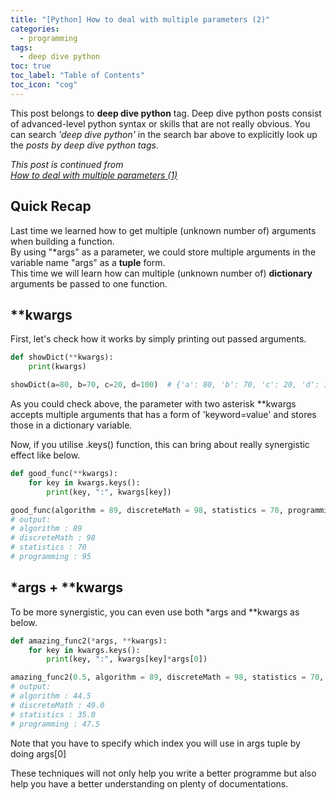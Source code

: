 ```yaml
---
title: "[Python] How to deal with multiple parameters (2)"
categories:
  - programming
tags:
  - deep dive python
toc: true
toc_label: "Table of Contents"
toc_icon: "cog"
---
```

This post belongs to **deep dive python** tag. Deep dive python posts consist of 
advanced-level python syntax or skills that are not really obvious.
You can search *'deep dive python'* in the search bar above to explicitly look up the *posts by deep dive python tags*.   

*This post is continued from  
[How to deal with multiple parameters (1)](https://kimdanny.github.io/programming/python-multiple-args/)*  

## Quick Recap
Last time we learned how to get multiple (unknown number of) arguments when building a function.  
By using "\*args" as a parameter, we could store multiple arguments in the variable name "args" as a **tuple** form.  
This time we will learn how can multiple (unknown number of) **dictionary** arguments be passed to one function.  

## \**kwargs
First, let's check how it works by simply printing out passed arguments.
```python
def showDict(**kwargs):
    print(kwargs)

showDict(a=80, b=70, c=20, d=100)  # {'a': 80, 'b': 70, 'c': 20, 'd': 100}
```
As you could check above, the parameter with two asterisk \**kwargs accepts multiple arguments that has a form of
'keyword=value' and stores those in a dictionary variable.  

Now, if you utilise .keys() function, this can bring about really synergistic effect like below.

```python
def good_func(**kwargs):
    for key in kwargs.keys():
        print(key, ":", kwargs[key])

good_func(algorithm = 89, discreteMath = 98, statistics = 70, programming = 95)
# output:
# algorithm : 89
# discreteMath : 98
# statistics : 70
# programming : 95
```

## \*args + \**kwargs
To be more synergistic, you can even use both \*args and \**kwargs as below.  

```python
def amazing_func2(*args, **kwargs):
    for key in kwargs.keys():
        print(key, ":", kwargs[key]*args[0])

amazing_func2(0.5, algorithm = 89, discreteMath = 98, statistics = 70, programming = 95)
# output:
# algorithm : 44.5
# discreteMath : 49.0
# statistics : 35.0
# programming : 47.5
```
Note that you have to specify which index you will use in args tuple by doing args[0]  

These techniques will not only help you write a better programme but also help you have a better understanding on plenty of documentations.
